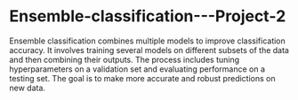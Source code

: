 # Ensemble-classification---Project-2
Ensemble classification combines multiple models to improve classification accuracy. It involves training several models on different subsets of the data and then combining their outputs. The process includes tuning hyperparameters on a validation set and evaluating performance on a testing set. The goal is to make more accurate and robust predictions on new data.
